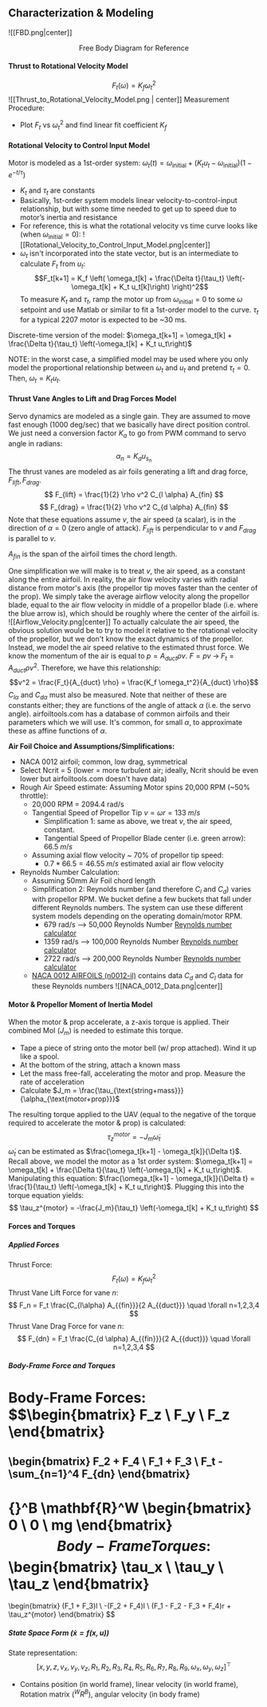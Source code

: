 ## Characterization & Modeling
![[FBD.png|center]]
<center> Free Body Diagram for Reference </center>

#### Thrust to Rotational Velocity Model
$$F_t(\omega) = K_f \omega_t^2$$
![[Thrust_to_Rotational_Velocity_Model.png | center]]
Measurement Procedure:
- Plot $F_t$ vs $\omega_t^2$ and find linear fit coefficient $K_f$

#### Rotational Velocity to Control Input Model

Motor is modeled as a 1st-order system: $\omega_t(t) = \omega_{\text{initial}} + \left(K_t u_t - \omega_{\text{initial}}\right)\left(1 - e^{-t / \tau}\right)$
- $K_t$ and $\tau_t$ are constants
- Basically, 1st-order system models linear velocity-to-control-input relationship, but with some time needed to get up to speed due to motor’s inertia and resistance
- For reference, this is what the rotational velocity vs time curve looks like (when $\omega_{\text{initial}} = 0$):
![[Rotational_Velocity_to_Control_Input_Model.png|center]]
- $\omega_t$ isn't incorporated into the state vector, but is an intermediate to calculate $F_t$ from $u_t$: $$F_t[k+1] = K_f \left( \omega_t[k] + \frac{\Delta t}{\tau_t} \left(-\omega_t[k] + K_t u_t[k]\right) \right)^2$$
To measure $K_t$ and $\tau_t$, ramp the motor up from $\omega_{\text{initial}}=0$ to some $\omega$ setpoint and use Matlab or similar to fit a 1st-order model to the curve. $\tau_t$ for a typical 2207 motor is expected to be ~30 ms.

Discrete-time version of the model: $\omega_t[k+1] = \omega_t[k] + \frac{\Delta t}{\tau_t} \left(-\omega_t[k] + K_t u_t\right)$

NOTE: in the worst case, a simplified model may be used where you only model the proportional relationship between $\omega_t$ and $u_t$ and pretend $\tau_t=0$. Then, $\omega_t = K_t u_t$.

#### Thrust Vane Angles to Lift and Drag Forces Model

Servo dynamics are modeled as a single gain. They are assumed to move fast enough (1000 deg/sec) that we basically have direct position control. We just need a conversion factor $K_a$ to go from PWM command to servo angle in radians:
$$ \alpha_n = K_a u_{s_n}$$
The thrust vanes are modeled as air foils generating a lift and drag force, $F_{lift}, F_{drag}$.
$$ F_{lift} = \frac{1}{2} \rho v^2 C_{l \alpha} A_{fin} $$
$$ F_{drag} = \frac{1}{2} \rho v^2 C_{d \alpha} A_{fin} $$
Note that these equations assume $v$, the air speed (a scalar), is in the direction of $\alpha=0$ (zero angle of attack). $F_{lift}$ is perpendicular to $v$ and $F_{drag}$ is parallel to $v$.

$A_{fin}$ is the span of the airfoil times the chord length.

One simplification we will make is to treat $v$, the air speed, as a constant along the entire airfoil. In reality, the air flow velocity varies with radial distance from motor's axis (the propellor tip moves faster than the center of the prop). We simply take the average airflow velocity along the propellor blade, equal to the air flow velocity in middle of a propellor blade (i.e. where the blue arrow is), which should be roughly where the center of the airfoil is.
![[Airflow_Velocity.png|center]]
To actually calculate the air speed, the obvious solution would be to try to model it relative to the rotational velocity of the propellor, but we don't know the exact dynamics of the propellor. Instead, we model the air speed relative to the estimated thrust force. We know the momentum of the air is equal to $p = A_{duct} \rho v$. $F = pv \; \rightarrow \; F_t = A_{duct} \rho v^2$. Therefore, we have this relationship: 
$$v^2 = \frac{F_t}{A_{duct} \rho} = \frac{K_f \omega_t^2}{A_{duct} \rho}$$
$C_{l \alpha}$ and $C_{d \alpha}$ must also be measured. Note that neither of these are constants either; they are functions of the angle of attack $\alpha$ (i.e. the servo angle). airfoiltools.com has a database of common airfoils and their parameters which we will use. It's common, for small $\alpha$, to approximate these as affine functions of $\alpha$.

**Air Foil Choice and Assumptions/Simplifications:**
- NACA 0012 airfoil; common, low drag, symmetrical
- Select Ncrit = 5 (lower = more turbulent air; ideally, Ncrit should be even lower but airfoiltools.com doesn't have data)
- Rough Air Speed estimate: Assuming Motor spins 20,000 RPM (~50% throttle):
	- 20,000 RPM = 2094.4 rad/s
	- Tangential Speed of Propellor Tip $v = \omega r = 133 \; m/s$
		- Simplification 1: same as above, we treat $v$, the air speed, constant.
		- Tangential Speed of Propellor Blade center (i.e. green arrow): $66.5 \; m/s$
	- Assuming axial flow velocity ~ 70% of propellor tip speed:
		- $0.7 * 66.5 = 46.55 \; m/s$ estimated axial air flow velocity
- Reynolds Number Calculation: 
	- Assuming 50mm Air Foil chord length
	- Simplification 2: Reynolds number (and therefore $C_l$ and $C_d$) varies with propellor RPM. We bucket define a few buckets that fall under different Reynolds numbers. The system can use these different system models depending on the operating domain/motor RPM.
		- 679 rad/s --> 50,000 Reynolds Number [Reynolds number calculator](http://airfoiltools.com/calculator/reynoldsnumber?MReNumForm%5Bvel%5D=15.1&MReNumForm%5Bchord%5D=0.05&MReNumForm%5Bkvisc%5D=1.5111E-5&yt0=Calculate)
		- 1359 rad/s --> 100,000 Reynolds Number [Reynolds number calculator](http://airfoiltools.com/calculator/reynoldsnumber?MReNumForm%5Bvel%5D=30.2&MReNumForm%5Bchord%5D=0.05&MReNumForm%5Bkvisc%5D=1.5111E-5&yt0=Calculate)
		- 2722 rad/s --> 200,000 Reynolds Number [Reynolds number calculator](http://airfoiltools.com/calculator/reynoldsnumber?MReNumForm%5Bvel%5D=60.5&MReNumForm%5Bchord%5D=0.05&MReNumForm%5Bkvisc%5D=1.5111E-5&yt0=Calculate)
	- [NACA 0012 AIRFOILS (n0012-il)](http://airfoiltools.com/airfoil/details?airfoil=n0012-il) contains data $C_d$ and $C_l$ data for these Reynolds numbers
![[NACA_0012_Data.png|center]]

#### Motor & Propellor Moment of Inertia Model

When the motor & prop accelerate, a z-axis torque is applied. Their combined MoI ($J_m$) is needed to estimate this torque.
- Tape a piece of string onto the motor bell (w/ prop attached). Wind it up like a spool.
- At the bottom of the string, attach a known mass
- Let the mass free-fall, accelerating the motor and prop. Measure the rate of acceleration
- Calculate $J_m = \frac{\tau_{\text{string+mass}}}{\alpha_{\text{motor+prop}}}$

The resulting torque applied to the UAV (equal to the negative of the torque required to accelerate the motor & prop) is calculated: $$\tau_z^{motor} = -J_m \dot{\omega}_t$$
$\dot{\omega}_t$ can be estimated as $\frac{\omega_t[k+1] - \omega_t[k]}{\Delta t}$. Recall above, we model the motor as a 1st order system: $\omega_t[k+1] = \omega_t[k] + \frac{\Delta t}{\tau_t} \left(-\omega_t[k] + K_t u_t\right)$. Manipulating this equation: $\frac{\omega_t[k+1] - \omega_t[k]}{\Delta t} = \frac{1}{\tau_t} \left(-\omega_t[k] + K_t u_t\right)$. Plugging this into the torque equation yields:
$$ \tau_z^{motor} = -\frac{J_m}{\tau_t} \left(-\omega_t[k] + K_t u_t\right) $$

#### Forces and Torques
##### Applied Forces
Thrust Force:
$$F_t(\omega) = K_f \omega_t^2$$
Thrust Vane Lift Force for vane $n$:
$$ F_n = F_t \frac{C_{l\alpha} A_{{fin}}}{2 A_{{duct}}} \quad \forall n=1,2,3,4 $$
Thrust Vane Drag Force for vane $n$:
$$ F_{dn} = F_t \frac{C_{d \alpha} A_{{fin}}}{2 A_{{duct}}} \quad \forall n=1,2,3,4 $$

##### Body-Frame Force and Torques
Body-Frame Forces:
$$\begin{bmatrix}
F_z \\
F_y \\
F_z
\end{bmatrix}
=
\begin{bmatrix}
F_2 + F_4 \\
F_1 + F_3 \\
F_t - \sum_{n=1}^4 F_{dn}
\end{bmatrix}
-
{}^B \mathbf{R}^W
\begin{bmatrix}
0 \\
0 \\
mg
\end{bmatrix}$$
Body-Frame Torques: 
$$ \begin{bmatrix}
\tau_x \\
\tau_y \\
\tau_z
\end{bmatrix}
=
\begin{bmatrix}
(F_1 + F_3)l \\
-(F_2 + F_4)l \\
(F_1 - F_2 - F_3 + F_4)r + \tau_z^{motor}
\end{bmatrix} $$

##### State Space Form ($\dot{x} = f(x,u)$)

State representation: 
$$ [x, y, z, v_x, v_y, v_z, R_1, R_2, R_3, R_4, R_5, R_6, R_7, R_8, R_9, \omega_x, \omega_y, \omega_z]^\top$$
- Contains position (in world frame), linear velocity (in world frame), Rotation matrix (${}^W R^B$), angular velocity (in body frame)

